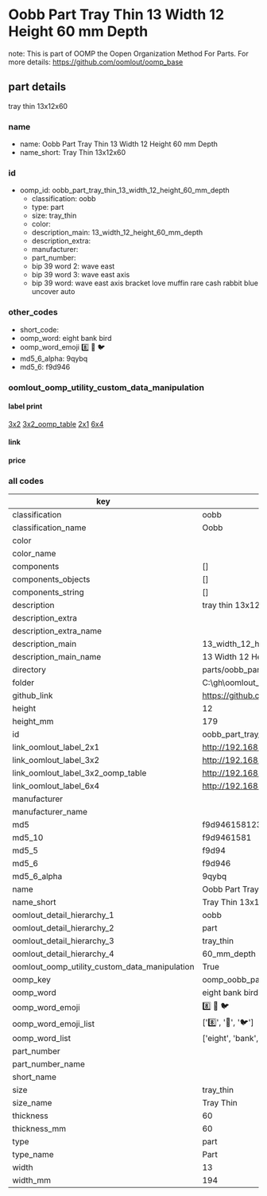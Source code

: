 # Oobb Part Tray Thin 13 Width 12 Height 60 mm Depth  

note: This is part of OOMP the Oopen Organization Method For Parts. For more details: https://github.com/oomlout/oomp_base

##  part details
  



tray thin 13x12x60



### name
* name: Oobb Part Tray Thin 13 Width 12 Height 60 mm Depth
* name_short: Tray Thin 13x12x60 
### id
* oomp_id: oobb_part_tray_thin_13_width_12_height_60_mm_depth
  * classification: oobb
  * type: part
  * size: tray_thin
  * color: 
  * description_main: 13_width_12_height_60_mm_depth
  * description_extra: 
  * manufacturer: 
  * part_number: 
  * bip 39 word 2: wave east
  * bip 39 word 3: wave east axis
  * bip 39 word: wave east axis bracket love muffin rare cash rabbit blue uncover auto

### other_codes
* short_code: 
* oomp_word: eight bank bird
* oomp_word_emoji :eight: :bank: :bird:
* md5_6_alpha: 9qybq
* md5_6: f9d946






### oomlout_oomp_utility_custom_data_manipulation
#### label print
[3x2](http://192.168.1.245:1112/?label=oomp%209qybq)
[3x2_oomp_table](http://192.168.1.108:1112/?label=oomp%209qybq)
[2x1](http://192.168.1.242:1112/?label=oomp%209qybq)
[6x4](http://192.168.1.55:1112/?label=oomp%209qybq)    

#### link

                              

#### price







### all codes 
| key | value |  
| --- | --- |  
| classification | oobb |  
| classification_name | Oobb |  
| color |  |  
| color_name |  |  
| components | [] |  
| components_objects | [] |  
| components_string | [] |  
| description | tray thin 13x12x60 |  
| description_extra |  |  
| description_extra_name |  |  
| description_main | 13_width_12_height_60_mm_depth |  
| description_main_name | 13 Width 12 Height 60 mm Depth |  
| directory | parts/oobb_part_tray_thin_13_width_12_height_60_mm_depth |  
| folder | C:\gh\oomlout_oobb_version_4_generated_parts\parts\oobb_part_tray_thin_13_width_12_height_60_mm_depth |  
| github_link | https://github.com/oomlout/oomlout_oomp_part_src/tree/main/parts/oobb_part_tray_thin_13_width_12_height_60_mm_depth |  
| height | 12 |  
| height_mm | 179 |  
| id | oobb_part_tray_thin_13_width_12_height_60_mm_depth |  
| link_oomlout_label_2x1 | http://192.168.1.242:1112/?label=oomp%209qybq |  
| link_oomlout_label_3x2 | http://192.168.1.245:1112/?label=oomp%209qybq |  
| link_oomlout_label_3x2_oomp_table | http://192.168.1.108:1112/?label=oomp%209qybq |  
| link_oomlout_label_6x4 | http://192.168.1.55:1112/?label=oomp%209qybq |  
| manufacturer |  |  
| manufacturer_name |  |  
| md5 | f9d946158123564244c231ac21d16fbf |  
| md5_10 | f9d9461581 |  
| md5_5 | f9d94 |  
| md5_6 | f9d946 |  
| md5_6_alpha | 9qybq |  
| name | Oobb Part Tray Thin 13 Width 12 Height 60 mm Depth |  
| name_short | Tray Thin 13x12x60  |  
| oomlout_detail_hierarchy_1 | oobb |  
| oomlout_detail_hierarchy_2 | part |  
| oomlout_detail_hierarchy_3 | tray_thin |  
| oomlout_detail_hierarchy_4 | 60_mm_depth |  
| oomlout_oomp_utility_custom_data_manipulation | True |  
| oomp_key | oomp_oobb_part_tray_thin_13_width_12_height_60_mm_depth |  
| oomp_word | eight bank bird |  
| oomp_word_emoji | :eight: :bank: :bird: |  
| oomp_word_emoji_list | [':eight:', ':bank:', ':bird:'] |  
| oomp_word_list | ['eight', 'bank', 'bird'] |  
| part_number |  |  
| part_number_name |  |  
| short_name |  |  
| size | tray_thin |  
| size_name | Tray Thin |  
| thickness | 60 |  
| thickness_mm | 60 |  
| type | part |  
| type_name | Part |  
| width | 13 |  
| width_mm | 194 |  
